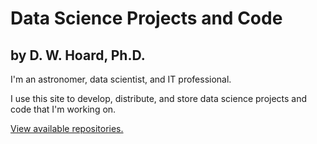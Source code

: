 # Data Science Projects and Code
## by D. W. Hoard, Ph.D.

I'm an astronomer, data scientist, and IT professional.

I use this site to develop, distribute, and store data science projects and code that I'm working on.

[View available repositories.](https://github.com/dwhoard?tab=repositories)

